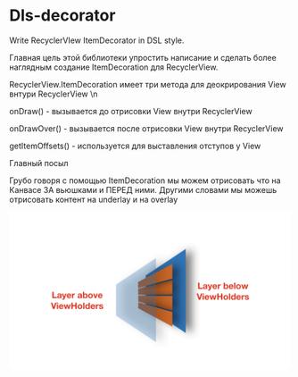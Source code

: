 # Dls-decorator
Write RecyclerVIew ItemDecorator in DSL style.

Главная цель этой библиотеки упростить написание и сделать более наглядным создание ItemDecoration для RecyclerView.

RecyclerView.ItemDecoration имеет три метода для деокрирования View внтури RecyclerView \n
    
onDraw() - вызывается до отрисовки View внутри RecyclerView  

onDrawOver() - вызывается после отрисовки View внутри RecyclerView 

getItemOffsets() - используется для выставления отступов у View

Главный посыл

Грубо говоря с помощью ItemDecoration мы можем отрисовать что на Канвасе
ЗА вьюшками и ПЕРЕД ними. 
Другими словами мы можешь отрисовать контент на underlay и на overlay

![](decor_concept.jpeg)